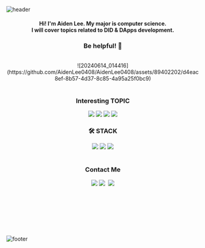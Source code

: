 
![header](https://capsule-render.vercel.app/api?type=waving&color=gradient&height=230&section=header&text=Lee%20Yumin&animation=twinkling&fontsize=50)
<br>
<h4 align="center"> Hi! I'm Aiden Lee. My major is computer science.<br> I will cover topics related to DID & DApps development. <br> <h3 align="center">Be helpful! 🤗</h3> </h4>
<br>

<div align="center">
![20240614_014416](https://github.com/AidenLee0408/AidenLee0408/assets/89402202/d4eac8ef-8b57-4d37-8c85-4a95a25f0bc9)
</div>

<br>
<h3 align="center"> Interesting TOPIC </h3>
<div align="center">
    <a href="https://www.adobe.com/kr/creativecloud/design/hub/guides/what-you-should-know-about-user-experience."><img src="https://img.shields.io/badge/UX-ff0000?style=flat-square&logoColor=white"/></a>
    <a href="https://developer.android.com/?hl=ko"><img src="https://img.shields.io/badge/Android-3DDC84?style=flat-square&logo=Android&logoColor=white&link=https://developer.android.com/?hl=ko"/></a>
    <a href="https://ko.wikipedia.org/wiki/%EB%B8%94%EB%A1%9D%EC%B2%B4%EC%9D%B8"><img src="https://img.shields.io/badge/Blockchain-ff0000?style=flat-square&logoColor=white"/></a>
    <a href="https://ko.wikipedia.org/wiki/%EB%B8%94%EB%A1%9D%EC%B2%B4%EC%9D%B8"><img src="https://img.shields.io/badge/DID & SSI-ff0000?style=flat-square&logoColor=white"/></a>
</div>

<h3 align="center"> 🛠️ STACK </h3>
<div align="center">
    <a href="https://developer.android.com/?hl=ko"><img src="https://img.shields.io/badge/Android-3DDC84?style=flat-square&logo=Android&logoColor=white&link=https://developer.android.com/?hl=ko"/></a>
    <a href="https://kotlinlang.org/"><img src="https://img.shields.io/badge/Kotlin-7F52FF?style=flat-square&logo=Kotlin&logoColor=white"/></a>
    <a href="https://spring.io/"><img src="https://img.shields.io/badge/Spring-6DB33F?style=flat-square&logo=Spring&logoColor=white"/></a>
</div>

<br>
<h3 align="center"> Contact Me </h3>
<p align="center">
    <a href="(https://medium.com/@AidenLee0408"><img src="https://img.shields.io/badge/Medium-0A66C2?style=flat-square&logo=Medium&logoColor=white"/></a>
    <a href="https://www.linkedin.com/in/aiden-lee-4a4a4622a/"><img src="https://img.shields.io/badge/Linked In-0A66C2?style=flat-square&logo=LinkedIn&logoColor=white"/></a>&nbsp
  <a href="mailto:aiden020408@gmail.com"><img src="https://img.shields.io/badge/Gmail-d14836?style=flat-square&logo=Gmail&logoColor=white&link=aiden020408@gmail.com"/></a>
    
</p>

<br><br>




<!-- <p align="center">
<img alt="GitHub followers" src="https://img.shields.io/github/followers/AidenLee0408?color=red&style=for-the-badge">
<img alt="GitHub watchers" src="https://img.shields.io/github/watchers/AidenLee0408/AidenLee0408?color=red&style=for-the-badge">
</p>
 -->
<br><br><br>





![footer](https://capsule-render.vercel.app/api?type=slice&color=gradient&height=40&section=footer)


